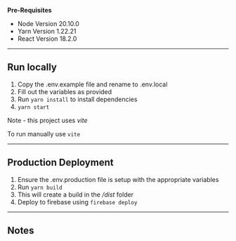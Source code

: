 **Pre-Requisites**

- Node Version 20.10.0
- Yarn Version 1.22.21
- React Version 18.2.0

---

## Run locally

1. Copy the .env.example file and rename to .env.local
2. Fill out the variables as provided
3. Run `yarn install` to install dependencies
4. `yarn start`

Note - this project uses *vite*

To run manually use `vite`

---

## Production Deployment

1. Ensure the .env.production file is setup with the appropriate variables 
2. Run `yarn build`
3. This will create a build in the */dist* folder
4. Deploy to firebase using `firebase deploy`

---

## Notes
